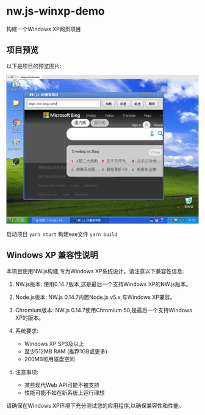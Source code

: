 # nw.js-winxp-demo
构建一个Windows XP网页项目
## 项目预览

以下是项目的预览图片:

![项目预览](public/demo.png)


启动项目 `yarn start`
构建exe文件 `yarn build`

## Windows XP 兼容性说明

本项目使用NW.js构建,专为Windows XP系统设计。请注意以下兼容性信息:

1. NW.js版本: 使用0.14.7版本,这是最后一个支持Windows XP的NW.js版本。

2. Node.js版本: NW.js 0.14.7内置Node.js v5.x,与Windows XP兼容。

3. Chromium版本: NW.js 0.14.7使用Chromium 50,是最后一个支持Windows XP的版本。

4. 系统要求:
   - Windows XP SP3及以上
   - 至少512MB RAM (推荐1GB或更多)
   - 200MB可用磁盘空间

5. 注意事项:
   - 某些现代Web API可能不被支持
   - 性能可能不如在新系统上运行理想

请确保在Windows XP环境下充分测试您的应用程序,以确保兼容性和性能。
